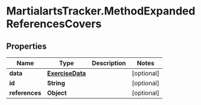 # MartialartsTracker.MethodExpandedReferencesCovers

## Properties
Name | Type | Description | Notes
------------ | ------------- | ------------- | -------------
**data** | [**ExerciseData**](ExerciseData.md) |  | [optional] 
**id** | **String** |  | [optional] 
**references** | **Object** |  | [optional] 



